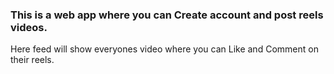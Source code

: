 ### This is a web app where you can Create account and post reels videos.

Here feed will show everyones video where you can Like and Comment on their reels.
